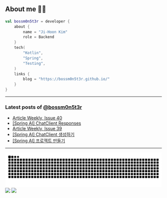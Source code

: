 ## About me 🧑‍💻

```kotlin
val bossm0n5t3r = developer {
    about {
        name = "Ji-Hoon Kim"
        role = Backend
    }
    tech(
        "Kotlin",
        "Spring",
        "Testing",
    )
    links {
        blog = "https://bossm0n5t3r.github.io/"
    }
}
```

---

### Latest posts of [@bossm0n5t3r](https://github.com/bossm0n5t3r)

<!-- BLOG-POST-LIST:START -->
- [Article Weekly, Issue 40](https://bossm0n5t3r.github.io/posts/article-weekly-40/)
- [[Spring AI] ChatClient Responses](https://bossm0n5t3r.github.io/posts/spring-ai-chat-client-responses/)
- [Article Weekly, Issue 39](https://bossm0n5t3r.github.io/posts/article-weekly-39/)
- [[Spring AI] ChatClient 생성하기](https://bossm0n5t3r.github.io/posts/spring-ai-creating-a-chat-client/)
- [[Spring AI] 프로젝트 만들기](https://bossm0n5t3r.github.io/posts/spring-ai-project-setup/)
<!-- BLOG-POST-LIST:END -->

---

![](https://raw.githubusercontent.com/bossm0n5t3r/bossm0n5t3r/output/github-snake.svg)
![](https://streak-stats.demolab.com?user=bossm0n5t3r)
![](https://projecteuler.net/profile/bossm0n5t3r.png)
